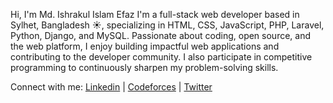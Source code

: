  Hi, I'm Md. Ishrakul Islam Efaz
I'm a full-stack web developer based in Sylhet, Bangladesh ☀️, specializing in HTML, CSS, JavaScript, PHP, Laravel, Python, Django, and MySQL. Passionate about coding, open source, and the web platform, I enjoy building impactful web applications and contributing to the developer community. I also participate in competitive programming to continuously sharpen my problem-solving skills.

Connect with me:
[Linkedin](https://www.linkedin.com/in/md-ishrakul-islam-efaz)
| [Codeforces](https://codeforces.com/profile/Ishrak_236) |
[Twitter](https://x.com/EfazMd91503?t=2uzdXrNpGCsNzjy_m_yoqQ&s=08)
